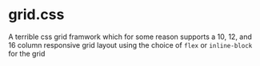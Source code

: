 # grid.css
A terrible css grid framwork which for some reason supports a 10, 12, and 16 column responsive grid layout using the choice of `flex` or `inline-block` for the grid
